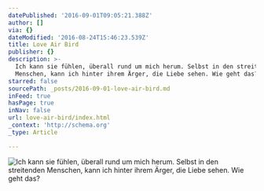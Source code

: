 ```yaml
---
datePublished: '2016-09-01T09:05:21.388Z'
author: []
via: {}
dateModified: '2016-08-24T15:46:23.539Z'
title: Love Air Bird
publisher: {}
description: >-
  Ich kann sie fühlen, überall rund um mich herum. Selbst in den streitenden
  Menschen, kann ich hinter ihrem Ärger, die Liebe sehen. Wie geht das? 
starred: false
sourcePath: _posts/2016-09-01-love-air-bird.md
inFeed: true
hasPage: true
inNav: false
url: love-air-bird/index.html
_context: 'http://schema.org'
_type: Article

---
```

![Ich kann sie fühlen, überall rund um mich herum. Selbst in den streitenden Menschen, kann ich hinter ihrem Ärger, die Liebe sehen. Wie geht das? ](https://the-grid-user-content.s3-us-west-2.amazonaws.com/1970080e-6d2d-4c52-9969-c29a1b3bc43e.jpg)